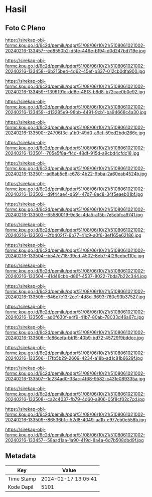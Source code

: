 # Hasil

## Foto C Plano

https://sirekap-obj-formc.kpu.go.id/6c2d/pemilu/pdpr/51/08/06/10/21/5108061021002-20240216-133457--ed8550b2-d5fe-446e-b194-d0d247bd719e.jpg

https://sirekap-obj-formc.kpu.go.id/6c2d/pemilu/pdpr/51/08/06/10/21/5108061021002-20240216-133458--6b215be4-4d62-45ef-b337-012cb0dfa900.jpg

https://sirekap-obj-formc.kpu.go.id/6c2d/pemilu/pdpr/51/08/06/10/21/5108061021002-20240216-133459--1399191c-dd8e-48f3-b8d8-b72cae0b0e92.jpg

https://sirekap-obj-formc.kpu.go.id/6c2d/pemilu/pdpr/51/08/06/10/21/5108061021002-20240216-133459--d13285e9-98bb-4491-9cb1-ba94668c4a30.jpg

https://sirekap-obj-formc.kpu.go.id/6c2d/pemilu/pdpr/51/08/06/10/21/5108061021002-20240216-133500--24706f3e-a1b0-49d0-a9cf-59ed2bdd266c.jpg

https://sirekap-obj-formc.kpu.go.id/6c2d/pemilu/pdpr/51/08/06/10/21/5108061021002-20240216-133501--705e5f8a-ff4d-48df-915d-a9cbd4cfdc18.jpg

https://sirekap-obj-formc.kpu.go.id/6c2d/pemilu/pdpr/51/08/06/10/21/5108061021002-20240216-133501--ad8ab5e8-c678-4b22-9bba-2a60eab4524b.jpg

https://sirekap-obj-formc.kpu.go.id/6c2d/pemilu/pdpr/51/08/06/10/21/5108061021002-20240216-133502--d9f44ae4-d691-47d7-8ec8-34f5eaeb01bf.jpg

https://sirekap-obj-formc.kpu.go.id/6c2d/pemilu/pdpr/51/08/06/10/21/5108061021002-20240216-133503--65580019-9c3c-4da5-a15b-7e5cbfca9741.jpg

https://sirekap-obj-formc.kpu.go.id/6c2d/pemilu/pdpr/51/08/06/10/21/5108061021002-20240216-133503--2fb402f7-6b77-41c9-a0f6-3ef165e62186.jpg

https://sirekap-obj-formc.kpu.go.id/6c2d/pemilu/pdpr/51/08/06/10/21/5108061021002-20240216-133504--b547e718-39cd-4502-8eb7-4f26cebe110c.jpg

https://sirekap-obj-formc.kpu.go.id/6c2d/pemilu/pdpr/51/08/06/10/21/5108061021002-20240216-133504--41d46cbb-d86f-4537-8022-7bda7b22c344.jpg

https://sirekap-obj-formc.kpu.go.id/6c2d/pemilu/pdpr/51/08/06/10/21/5108061021002-20240216-133505--646e7e13-2ce1-4d8d-9693-760e93b37527.jpg

https://sirekap-obj-formc.kpu.go.id/6c2d/pemilu/pdpr/51/08/06/10/21/5108061021002-20240216-133505--ad0f630f-e4f9-41b7-80ab-78033d46a67c.jpg

https://sirekap-obj-formc.kpu.go.id/6c2d/pemilu/pdpr/51/08/06/10/21/5108061021002-20240216-133506--fc86cefa-bb15-40b9-bd72-45729f9bddcc.jpg

https://sirekap-obj-formc.kpu.go.id/6c2d/pemilu/pdpr/51/08/06/10/21/5108061021002-20240216-133506--17fb5b29-2609-4234-a18b-ad1c81b6629f.jpg

https://sirekap-obj-formc.kpu.go.id/6c2d/pemilu/pdpr/51/08/06/10/21/5108061021002-20240216-133507--1c234ad0-33ac-4f68-9582-c43fe089335a.jpg

https://sirekap-obj-formc.kpu.go.id/6c2d/pemilu/pdpr/51/08/06/10/21/5108061021002-20240216-133508--ca2c4037-fb79-4d60-a806-05f8cf02c7cd.jpg

https://sirekap-obj-formc.kpu.go.id/6c2d/pemilu/pdpr/51/08/06/10/21/5108061021002-20240216-133509--86536b1c-52d8-4049-aa1b-e977eb0e558b.jpg

https://sirekap-obj-formc.kpu.go.id/6c2d/pemilu/pdpr/51/08/06/10/21/5108061021002-20240216-133457--58aad1aa-1a90-419d-8a4a-6d7b508dbd9f.jpg


## Metadata

| Key        | Value               |
| ---------- | ------------------- |
| Time Stamp | 2024-02-17 13:05:41 |
| Kode Dapil | 5101                |



